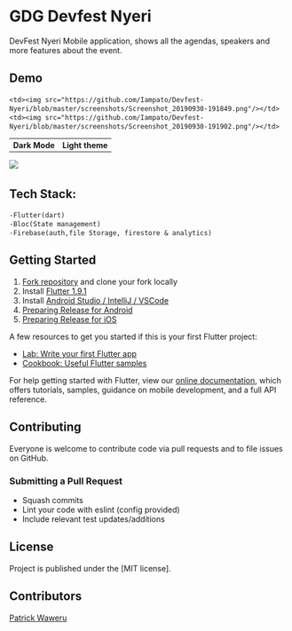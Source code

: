# GDG Devfest Nyeri

DevFest Nyeri Mobile application, shows all the agendas, speakers and more features about the event.

## Demo

<table>
  <tr>
    <th>Dark Mode</th>
    <th>Light theme</th>
  </tr>
  <tr>
    
    <td><img src="https://github.com/Iampato/Devfest-Nyeri/blob/master/screenshots/Screenshot_20190930-191849.png"/></td>
    <td><img src="https://github.com/Iampato/Devfest-Nyeri/blob/master/screenshots/Screenshot_20190930-191902.png"/></td>
</tr>
</table>
<img src="https://github.com/Iampato/Devfest-Nyeri/blob/master/screenshots/devfestonline-video-cuttercom.gif"/>



## Tech Stack:
	-Flutter(dart)
	-Bloc(State management)
	-Firebase(auth,file Storage, firestore & analytics)

## Getting Started

1. [Fork repository](https://github.com/Iampato/DevFest-Nyeri/fork) and clone your fork locally
1. Install [Flutter 1.9.1](https://flutter.dev/docs/get-started/install)
1. Install [Android Studio / IntelliJ / VSCode](https://flutter.dev/docs/development/tools/android-studio)
1. [Preparing Release for Android](https://flutter.dev/docs/deployment/android)
1. [Preparing Release for iOS](https://flutter.dev/docs/deployment/ios)


A few resources to get you started if this is your first Flutter project:

- [Lab: Write your first Flutter app](https://flutter.dev/docs/get-started/codelab)
- [Cookbook: Useful Flutter samples](https://flutter.dev/docs/cookbook)

For help getting started with Flutter, view our
[online documentation](https://flutter.dev/docs), which offers tutorials,
samples, guidance on mobile development, and a full API reference.

## Contributing

Everyone is welcome to contribute code via pull requests and to file issues on GitHub.

### Submitting a Pull Request

- Squash commits
- Lint your code with eslint (config provided)
- Include relevant test updates/additions

## License

Project is published under the [MIT license].


## Contributors

[Patrick Waweru](https://github.com/Iampato)

